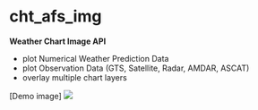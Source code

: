 # cht_afs_img

**Weather Chart Image API**
- plot Numerical Weather Prediction Data
- plot Observation Data (GTS, Satellite, Radar, AMDAR, ASCAT)
- overlay multiple chart layers

[Demo image]
<img src="https://hunter3789.github.io/cht_afs_img/image/demo_image1.png">
